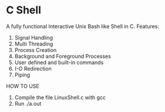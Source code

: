 # C Shell
A fully functional Interactive Unix Bash like Shell in C.
Features:

1. Signal Handling
2. Multi Threading
3. Process Creation
4. Background and Foreground Processes
5. User defined and built-in commands
6. I-O Redirection
7. Piping

HOW TO USE 
1. Compile the file LinuxShell.c with gcc
2. Run ./a.out
